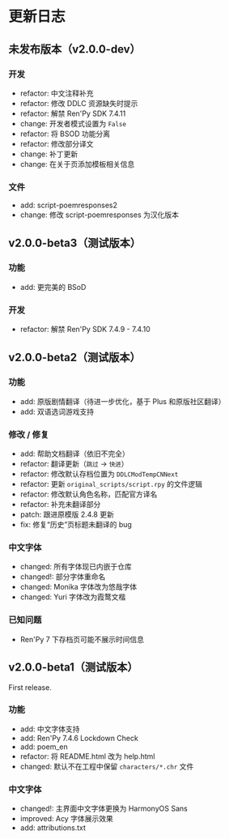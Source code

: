 # 更新日志

## 未发布版本（v2.0.0-dev）

### 开发

- refactor: 中文注释补充
- refactor: 修改 DDLC 资源缺失时提示
- refactor: 解禁 Ren'Py SDK 7.4.11
- change: 开发者模式设置为 `False`
- refactor: 将 BSOD 功能分离
- refactor: 修改部分译文
- change: 补丁更新
- change: 在关于页添加模板相关信息

### 文件

- add: script-poemresponses2
- change: 修改 script-poemresponses 为汉化版本

## v2.0.0-beta3（测试版本）

### 功能

- add: 更完美的 BSoD

### 开发

- refactor: 解禁 Ren'Py SDK 7.4.9 - 7.4.10

## v2.0.0-beta2（测试版本）

### 功能
- add: 原版剧情翻译（待进一步优化，基于 Plus 和原版社区翻译）
- add: 双语选词游戏支持

### 修改 / 修复
- add: 帮助文档翻译（依旧不完全）
- refactor: 翻译更新（`跳过` -> `快进`）
- refactor: 修改默认存档位置为 `DDLCModTempCNNext`
- refactor: 更新 `original_scripts/script.rpy` 的文件逻辑
- refactor: 修改默认角色名称，匹配官方译名
- refactor: 补充未翻译部分
- patch: 跟进原模版 2.4.8 更新
- fix: 修复“历史”页标题未翻译的 bug

### 中文字体
- changed: 所有字体现已内嵌于仓库
- changed!: 部分字体重命名
- changed: Monika 字体改为悠哉字体
- changed: Yuri 字体改为霞鹜文楷

### 已知问题
- Ren'Py 7 下存档页可能不展示时间信息

## v2.0.0-beta1（测试版本）

First release.

### 功能
- add: 中文字体支持
- add: Ren'Py 7.4.6 Lockdown Check
- add: poem_en
- refactor: 将 README.html 改为 help.html
- changed: 默认不在工程中保留 `characters/*.chr` 文件

### 中文字体
- changed!: 主界面中文字体更换为 HarmonyOS Sans
- improved: Acy 字体展示效果
- add: attributions.txt
